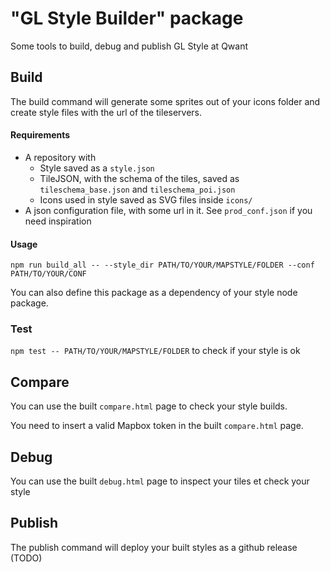 # "GL Style Builder" package

Some tools to build, debug and publish GL Style at Qwant


## Build
The build command will generate some sprites out of your icons folder and create style files with the url of the tileservers.

#### Requirements
- A repository with
  - Style saved as a `style.json`
  - TileJSON, with the schema of the tiles, saved as `tileschema_base.json` and  `tileschema_poi.json`
  - Icons used in style saved as SVG files inside `icons/`
- A json configuration file, with some url in it. See `prod_conf.json` if you need inspiration

#### Usage
`npm run build_all -- --style_dir PATH/TO/YOUR/MAPSTYLE/FOLDER --conf PATH/TO/YOUR/CONF`

You can also define this package as a dependency of your style node package.

### Test
`npm test -- PATH/TO/YOUR/MAPSTYLE/FOLDER` to check if your style is ok

## Compare
You can use the built `compare.html` page to check your style builds.

You need to insert a valid Mapbox token in the built `compare.html` page.

## Debug
You can use the built `debug.html` page to inspect your tiles et check your style

## Publish
The publish command will deploy your built styles as a github release (TODO)
